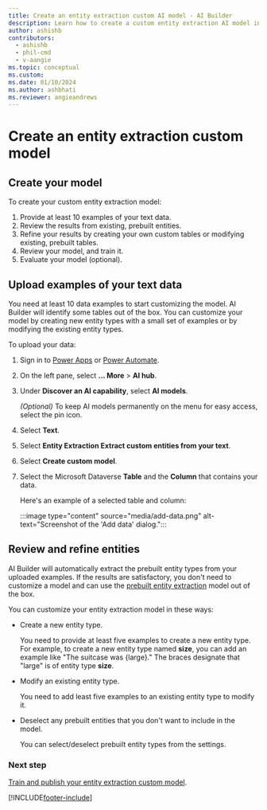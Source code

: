 ```yaml
---
title: Create an entity extraction custom AI model - AI Builder
description: Learn how to create a custom entity extraction AI model in AI Builder.
author: ashishb
contributors:
  - ashishb
  - phil-cmd
  - v-aangie
ms.topic: conceptual
ms.custom: 
ms.date: 01/10/2024
ms.author: ashbhati
ms.reviewer: angieandrews
---
```


# Create an entity extraction custom model

## Create your model

To create your custom entity extraction model:

1. Provide at least 10 examples of your text data.
1. Review the results from existing, prebuilt entities.
1. Refine your results by creating your own custom tables or modifying existing, prebuilt tables.
1. Review your model, and train it.
1. Evaluate your model (optional).

## Upload examples of your text data

You need at least 10 data examples to start customizing the model. AI Builder will identify some tables out of the box. You can customize your model by creating new entity types with a small set of examples or by modifying the existing entity types. 

To upload your data:

1. Sign in to [Power Apps](https://make.powerapps.com/) or [Power Automate](https://flow.microsoft.com/).
1. On the left pane, select **... More** > **AI hub**.
1. Under **Discover an AI capability**, select **AI models**.

    *(Optional)* To keep AI models permanently on the menu for easy access, select the pin icon.

1. Select **Text**.
1. Select **Entity Extraction Extract custom entities from your text**.
1. Select **Create custom model**.
1. Select the Microsoft Dataverse **Table** and the **Column** that contains your data.

   Here's an example of a selected table and column:

    :::image type="content" source="media/add-data.png" alt-text="Screenshot of the 'Add data' dialog.":::

## Review and refine entities

AI Builder will automatically extract the prebuilt entity types from your uploaded examples. If the results are satisfactory, you don't need to customize a model and can use the [prebuilt entity extraction](prebuilt-entity-extraction.md) model out of the box.

You can customize your entity extraction model in these ways:

- Create a new entity type.

  You need to provide at least five examples to create a new entity type. For example, to create a new entity type named **size**, you can add an example like "The suitcase was {large}." The braces designate that "large" is of entity type **size**.

- Modify an existing entity type.

  You need to add least five examples to an existing entity type to modify it.

- Deselect any prebuilt entities that you don't want to include in the model.

  You can select/deselect prebuilt entity types from the settings.

### Next step

[Train and publish your entity extraction custom model](entity-extraction-train.md).


[!INCLUDE[footer-include](includes/footer-banner.md)]
